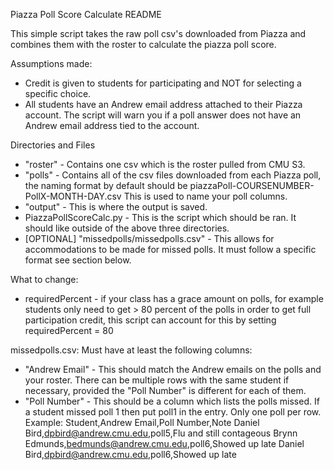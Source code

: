 Piazza Poll Score Calculate README

This simple script takes the raw poll csv's downloaded from Piazza and combines them with the roster to calculate the piazza poll score.

Assumptions made: 
- Credit is given to students for participating and NOT for selecting a specific choice.
- All students have an Andrew email address attached to their Piazza account. The script will warn you if a poll answer does not have an Andrew email address tied to the account. 

Directories and Files
- "roster" - Contains one csv which is the roster pulled from CMU S3.
- "polls" - Contains all of the csv files downloaded from each Piazza poll, the naming format by default should be piazzaPoll-COURSENUMBER-PollX-MONTH-DAY.csv This is used to name your poll columns.
- "output" - This is where the output is saved.
- PiazzaPollScoreCalc.py - This is the script which should be ran. It should like outside of the above three directories.
- [OPTIONAL] "missedpolls/missedpolls.csv" - This allows for accommodations to be made for missed polls. It must follow a specific format see section below. 

What to change:
- requiredPercent - if your class has a grace amount on polls, for example students only need to get  > 80 percent of the polls in order to get full participation credit, this script can account for this by setting requiredPercent = 80


missedpolls.csv:
Must have at least the following columns:
- "Andrew Email" - This should match the Andrew emails on the polls and your roster. There can be multiple rows with the same student if necessary, provided the "Poll Number" is different for each of them.
- "Poll Number" - This should be a column which lists the polls missed. If a student missed poll 1 then put poll1 in the entry. Only one poll per row.
Example: 
Student,Andrew Email,Poll Number,Note
Daniel Bird,dpbird@andrew.cmu.edu,poll5,Flu and still contageous
Brynn Edmunds,bedmunds@andrew.cmu.edu,poll6,Showed up late
Daniel Bird,dpbird@andrew.cmu.edu,poll6,Showed up late


